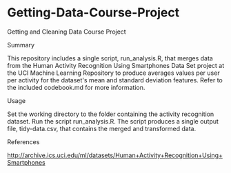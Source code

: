 # Getting-Data-Course-Project
Getting and Cleaning Data Course Project

Summary

This repository includes a single script, run_analysis.R, that merges data from the Human Activity Recognition Using Smartphones Data Set project at the UCI Machine Learning Repository to produce averages values per user per activity for the dataset's mean and standard deviation features. Refer to the included codebook.md for more information.

Usage

Set the working directory to the folder containing the activity recognition dataset. Run the script run_analysis.R. The script produces a single output file, tidy-data.csv, that contains the merged and transformed data.

References

http://archive.ics.uci.edu/ml/datasets/Human+Activity+Recognition+Using+Smartphones

